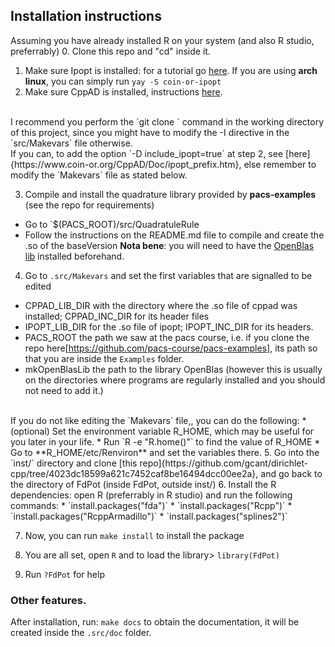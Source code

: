 ## Installation instructions
Assuming you have already installed R on your system (and also R studio, preferrably)
0. Clone this repo and "cd" inside it.
1. Make sure Ipopt is installed: for a tutorial go [here](https://coin-or.github.io/Ipopt/INSTALL.html). If you are using **arch linux**, you can simply run `yay -S coin-or-ipopt`
2. Make sure CppAD is installed, instructions [here](https://coin-or.github.io/CppAD/doc/install.htm). 
<br>
I recommend you perform the  `git clone ` command in the working directory of this project, since you might have to modify the -I directive in the `src/Makevars` file otherwise.
<br>
If you can, to add the option `-D include_ipopt=true` at step 2, see [here]{https://www.coin-or.org/CppAD/Doc/ipopt_prefix.htm}, else remember to modify the `Makevars` file as stated below.

3. Compile and install the quadrature library provided by **pacs-examples** (see the repo for requirements)
  * Go to `$(PACS_ROOT)/src/QuadratuleRule 
  * Follow the instructions on the README.md file to compile and create the .so of the baseVersion
  **Nota bene**: you will need to have the [OpenBlas lib](https://github.com/xianyi/OpenBLAS/wiki/Installation-Guide) installed beforehand.
  
4. Go to `.src/Makevars` and set the first variables that are signalled to be edited
* CPPAD_LIB_DIR with the directory where the .so file of cppad was installed; CPPAD_INC_DIR for its header files
* IPOPT_LIB_DIR for the .so file of ipopt; IPOPT_INC_DIR for its headers.
* PACS_ROOT the path we saw at the pacs course, i.e. if you clone the repo here[https://github.com/pacs-course/pacs-examples], its path so that you are inside the `Examples` folder.
* mkOpenBlasLib the path to the library OpenBlas (however this is usually on the directories where programs are regularly installed and you should not need to add it.)
<br> 
If you do not like editing the `Makevars` file,, you can do the following:
    * (optional) Set the environment variable R_HOME, which may be useful for you later in your life.
    * Run `R -e "R.home()"` to find the value of R_HOME
    * Go to **R_HOME/etc/Renviron** and set the variables there.
5. Go into the `inst/` directory and clone [this repo]{https://github.com/gcant/dirichlet-cpp/tree/4023dc18599a621c7452caf8be16494dcc00ee2a}, and go back to the directory of FdPot (inside FdPot, outside inst/)
6. Install the R dependencies: open R (preferrably in R studio) and run the following commands:
* `install.packages("fda")`
* `install.packages("Rcpp")`
* `install.packages("RcppArmadillo")`
* `install.packages("splines2")`

7. Now, you can run `make install` to install the package

8. You are all set, open `R` and to load the library> `library(FdPot)`

8. Run `?FdPot` for help

### Other features.
After installation, run: `make docs` to obtain the documentation, it will be created inside the `.src/doc` folder.
  